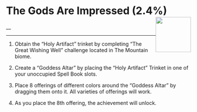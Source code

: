 # The Gods Are Impressed (2.4%) <img style="float: right;" src="https://cdn.akamai.steamstatic.com/steamcommunity/public/images/apps/881100/b9aae70a7f07ca96cb9f531bff48119611e0227d.jpg" width="96" height="96">

__

---

1. Obtain the “Holy Artifact” trinket by completing “The Great Wishing Well” challenge located in The Mountain biome.

2. Create a “Goddess Altar” by placing the “Holy Artifact” Trinket in one of your unoccupied Spell Book slots.

3. Place 8 offerings of different colors around the “Goddess Altar” by dragging them onto it. All varieties of offerings will work.

4. As you place the 8th offering, the achievement will unlock.